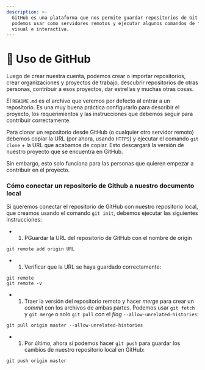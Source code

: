 ```yaml
---
description: >-
  GitHub es una plataforma que nos permite guardar repositorios de Git que
  podemos usar como servidores remotos y ejecutar algunos comandos de forma
  visual e interactiva.
---
```


# 🦊 Uso de GitHub



Luego de crear nuestra cuenta, podemos crear o importar repositorios, crear organizaciones y proyectos de trabajo, descubrir repositorios de otras personas, contribuir a esos proyectos, dar estrellas y muchas otras cosas.

El `README.md` es el archivo que veremos por defecto al entrar a un repositorio. Es una muy buena práctica configurarlo para describir el proyecto, los requerimientos y las instrucciones que debemos seguir para contribuir correctamente.

Para clonar un repositorio desde GitHub (o cualquier otro servidor remoto) debemos copiar la URL (por ahora, usando `HTTPS`) y ejecutar el comando `git clone` + la URL que acabamos de copiar. Esto descargará la versión de nuestro proyecto que se encuentra en GitHub.

Sin embargo, esto solo funciona para las personas que quieren empezar a contribuir en el proyecto.

### Cómo conectar un repositorio de Github a nuestro documento local

Si queremos conectar el repositorio de GitHub con nuestro repositorio local, que creamos usando el comando `git init`, debemos ejecutar las siguientes instrucciones:

*
  1. PGuardar la URL del repositorio de GitHub con el nombre de origin

```
git remote add origin URL
```

*
  1. Verificar que la URL se haya guardado correctamente:

```
git remote
git remote -v
```

*
  1. Traer la versión del repositorio remoto y hacer _merge_ para crear un _commit_ con los archivos de ambas partes. Podemos usar `git fetch` y `git merge` o solo `git pull` con el _flag_ `--allow-unrelated-histories`:

```
git pull origin master --allow-unrelated-histories
```

*
  1. Por último, ahora sí podemos hacer `git push` para guardar los cambios de nuestro repositorio local en GitHub:

```
git push origin master
```
